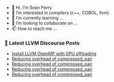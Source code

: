 - 👋 Hi, I’m Sean Perry
- 👀 I’m interested in compilers (c++, COBOL, llvm)
- 🌱 I’m currently learning ...
- 💞️ I’m looking to collaborate on ...
- 📫 How to reach me ...

<!---
s66perry/s66perry is a ✨ special ✨ repository because its `README.md` (this file) appears on your GitHub profile.
You can click the Preview link to take a look at your changes.
--->
### 📕 Latest LLVM Discourse Posts

<!-- DISCOURSE-LLVM:START -->
- [Install LLVM OpenMP with GPU offloading](https://discourse.llvm.org/t/install-llvm-openmp-with-gpu-offloading/71661#post_9)
- [Reducing overhead of compressed_pair](https://discourse.llvm.org/t/reducing-overhead-of-compressed-pair/71660#post_6)
- [Reducing overhead of compressed_pair](https://discourse.llvm.org/t/reducing-overhead-of-compressed-pair/71660#post_5)
- [Reducing overhead of compressed_pair](https://discourse.llvm.org/t/reducing-overhead-of-compressed-pair/71660#post_4)
- [Reducing overhead of compressed_pair](https://discourse.llvm.org/t/reducing-overhead-of-compressed-pair/71660#post_3)
<!-- DISCOURSE-LLVM:END -->
